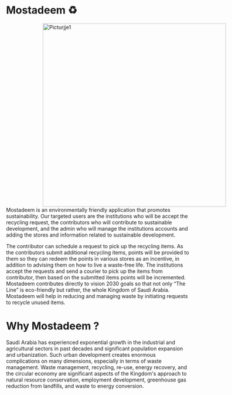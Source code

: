 # Mostadeem ♻️
<img width="500" alt="Picturjje1" src="https://user-images.githubusercontent.com/59771760/150033082-fb278dc9-cfd3-4882-b443-77b60a497401.png" style="margin-left: 100px;">
Mostadeem is an environmentally friendly application that promotes sustainability. Our targeted users are the institutions who will be accept the recycling request, the contributors who will contribute to sustainable development, and the admin who will manage the institutions accounts and adding the stores and information related to sustainable development. 

The contributor can schedule a request to pick up the recycling items. As the contributors submit additional recycling items, points will be provided to them so they can redeem the points in various stores as an incentive, in addition to advising them on how to live a waste-free life. 
The institutions accept the requests and send a courier to pick up the items from contributor, then based on the submitted items points will be incremented. Mostadeem contributes directly to vision 2030 goals so that not only “The Line” is eco-friendly but rather, the whole Kingdom of Saudi Arabia. Mostadeem will help in reducing and managing waste by initiating requests to recycle unused items. 

# Why Mostadeem ? 
   Saudi Arabia has experienced exponential growth in the industrial and agricultural sectors in past decades and significant population expansion and urbanization. Such urban development creates enormous complications on many dimensions, especially in terms of waste management. Waste management, recycling, re-use, energy recovery, and the circular economy are significant aspects of the Kingdom's approach to natural resource conservation, employment development, greenhouse gas reduction from landfills, and waste to energy conversion. 
